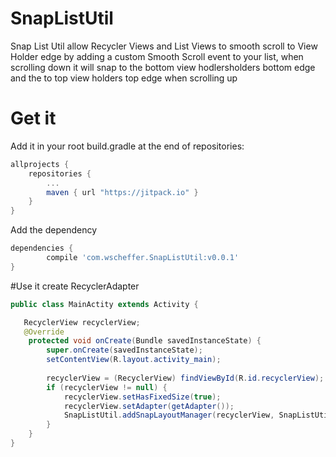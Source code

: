 # SnapListUtil
Snap List Util allow Recycler Views and List Views to smooth scroll to View Holder edge by adding a custom Smooth Scroll event to your list,
when scrolling down it will snap to the bottom view hodlersholders bottom edge and the to top view holders top edge when scrolling up

# Get it
Add it in your root build.gradle at the end of repositories:
```groovy
allprojects {
	repositories {
		...
		maven { url "https://jitpack.io" }
	}
}
```
Add the dependency
```groovy
dependencies {
        compile 'com.wscheffer.SnapListUtil:v0.0.1'
}
```

#Use it create RecyclerAdapter

```java
public class MainActity extends Activity { 

   RecyclerView recyclerView;
   @Override
    protected void onCreate(Bundle savedInstanceState) {
        super.onCreate(savedInstanceState);
        setContentView(R.layout.activity_main);
        
        recyclerView = (RecyclerView) findViewById(R.id.recyclerView);
        if (recyclerView != null) {
            recyclerView.setHasFixedSize(true);
            recyclerView.setAdapter(getAdapter()); 
            SnapListUtil.addSnapLayoutManager(recyclerView, SnapListUtil.LayoutManagerType.LINEAR, RecyclerView.VERTICAL, false);
        }
    }
}
```
